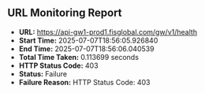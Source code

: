 ## URL Monitoring Report

- **URL:** https://api-gw1-prod1.fisglobal.com/gw/v1/health
- **Start Time:** 2025-07-07T18:56:05.926840
- **End Time:** 2025-07-07T18:56:06.040539
- **Total Time Taken:** 0.113699 seconds
- **HTTP Status Code:** 403
- **Status:** Failure
- **Failure Reason:** HTTP Status Code: 403
